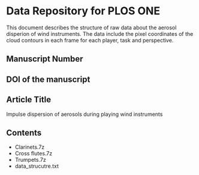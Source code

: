 # Data Repository for PLOS ONE
This document describes the structure of raw data about the aerosol disperion of wind instruments. The data include the pixel coordinates of the cloud contours in each frame for each player, task and perspective.

## Manuscript Number


## DOI of the manuscript


## Article Title
Impulse dispersion of aerosols during playing wind instruments


## Contents
- Clarinets.7z
- Cross flutes.7z
- Trumpets.7z
- data_strucutre.txt
